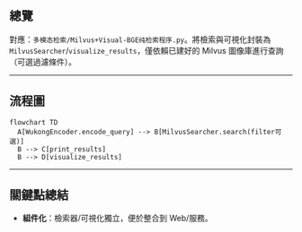 ## 總覽

對應：`多模态检索/Milvus+Visual-BGE纯检索程序.py`。將檢索與可視化封裝為 `MilvusSearcher`/`visualize_results`，僅依賴已建好的 Milvus 圖像庫進行查詢（可選過濾條件）。

---

## 流程圖

```mermaid
flowchart TD
  A[WukongEncoder.encode_query] --> B[MilvusSearcher.search(filter可選)]
  B --> C[print_results]
  B --> D[visualize_results]
```

---

## 關鍵點總結

- **組件化**：檢索器/可視化獨立，便於整合到 Web/服務。


